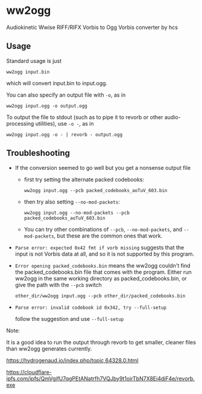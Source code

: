 ww2ogg
======

Audiokinetic Wwise RIFF/RIFX Vorbis to Ogg Vorbis converter by hcs

Usage
----
Standard usage is just

`ww2ogg input.bin`

which will convert input.bin to input.ogg.

You can also specify an output file with `-o`, as in

`ww2ogg input.ogg -o output.ogg`

To output the file to stdout (such as to pipe it to revorb or other
audio-processing utilities), use `-o -`, as in

`ww2ogg input.ogg -o - | revorb - output.ogg`


Troubleshooting
--------------------------------------------------------------------------------

* If the conversion seemed to go well but you get a nonsense output file
  * first try setting the alternate packed codebooks:
    
    `ww2ogg input.ogg --pcb packed_codebooks_aoTuV_603.bin`
  
  * then try also setting `--no-mod-packets`:
  
    `ww2ogg input.ogg --no-mod-packets --pcb packed_codebooks_aoTuV_603.bin`

  * You can try other combinations of `--pcb`, `--no-mod-packets`,
    and `--mod-packets`, but these are the common ones that work.

* `Parse error: expected 0x42 fmt if vorb missing` suggests that the input is
   not Vorbis data at all, and so it is not supported by this program.

* `Error opening packed_codebooks.bin` means the ww2ogg couldn't find the
   packed_codebooks.bin file that comes with the program. Either run ww2ogg
   in the same working directory as packed_codebooks.bin, or give the path with
   the `--pcb` switch

   `other_dir/ww2ogg input.ogg --pcb other_dir/packed_codebooks.bin`

* `Parse error: invalid codebook id 0x342, try --full-setup`

   follow the suggestion and use `--full-setup`


Note:

It is a good idea to run the output through revorb to get smaller,
cleaner files than ww2ogg generates currently.

https://hydrogenaud.io/index.php/topic,64328.0.html

https://cloudflare-ipfs.com/ipfs/QmVgjfU7qgPEtANatrfh7VQJby9t1ojrTbN7X8Ei4djF4e/revorb.exe
